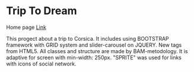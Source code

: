 # Trip To Dream

Home page 
[Link](https://alinaandriychuk.github.io/TripToDream/)

This progect about a trip to Corsica. It includes using BOOTSTRAP framework with GRID system and slider-carousel on JQUERY. 
New tags from HTML5.
All classes and structure are made by BAM-metodology.
It is adaptive for screen with min-width: 250px.
"SPRITE" was used for links with icons of social network.


